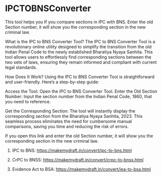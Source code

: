 # IPCTOBNSConverter
This tool helps you If you compare sections in IPC with BNS. Enter the old Section number, it will show you the corresponding section in the new criminal law.

What is the IPC to BNS Converter Tool?
The IPC to BNS Converter Tool is a revolutionary online utility designed to simplify the transition from the old Indian Penal Code to the newly established Bharatiya Nyaya Sanhita. This tool allows users to effortlessly find corresponding sections between the two sets of laws, ensuring they remain informed and compliant with current legal standards.

How Does It Work?
Using the IPC to BNS Converter Tool is straightforward and user-friendly. Here’s a step-by-step guide:

Access the Tool: Open the IPC to BNS Converter Tool.
Enter the Old Section Number: Input the section number from the Indian Penal Code, 1860, that you need to reference.

Get the Corresponding Section: The tool will instantly display the corresponding section from the Bharatiya Nyaya Sanhita, 2023.
This seamless process eliminates the need for cumbersome manual comparisons, saving you time and reducing the risk of errors.

If you open this link and enter the old Section number, it will show you the corresponding section in the new criminal law.

1) IPC to BNS:
https://makemydraft.in/convert/ipc-to-bns.html

2) CrPC to BNSS:
https://makemydraft.in/convert/crpc-to-bnss.html

3) Evidence Act to BSA:
https://makemydraft.in/convert/iea-to-bsa.html

